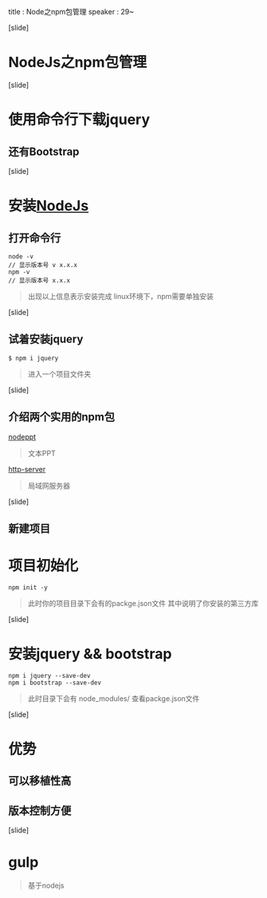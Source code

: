 
title : Node之npm包管理
speaker : 29~


[slide]

# NodeJs之npm包管理

[slide]

# 使用命令行下载jquery
## 还有Bootstrap

[slide]

# 安装[NodeJs](http://nodejs.org)

## 打开命令行

```
node -v
// 显示版本号 v x.x.x
npm -v
// 显示版本号 x.x.x
```
> 出现以上信息表示安装完成
> linux环境下，npm需要单独安装

[slide]

## 试着安装jquery

```
$ npm i jquery
```
> 进入一个项目文件夹

[slide]

## 介绍两个实用的npm包

[nodeppt](https://github.com/ksky521/nodeppt)
> 文本PPT

[http-server](https://www.npmjs.com/package/http-server)
> 局域网服务器


[slide]

## 新建项目

# 项目初始化

```
npm init -y
```
> 此时你的项目目录下会有的packge.json文件
> 其中说明了你安装的第三方库

[slide]

# 安装jquery && bootstrap

```
npm i jquery --save-dev
npm i bootstrap --save-dev
```

> 此时目录下会有 node_modules/
> 查看packge.json文件


[slide]

# 优势
## 可以移植性高
## 版本控制方便

[slide]

# gulp
> 基于nodejs
